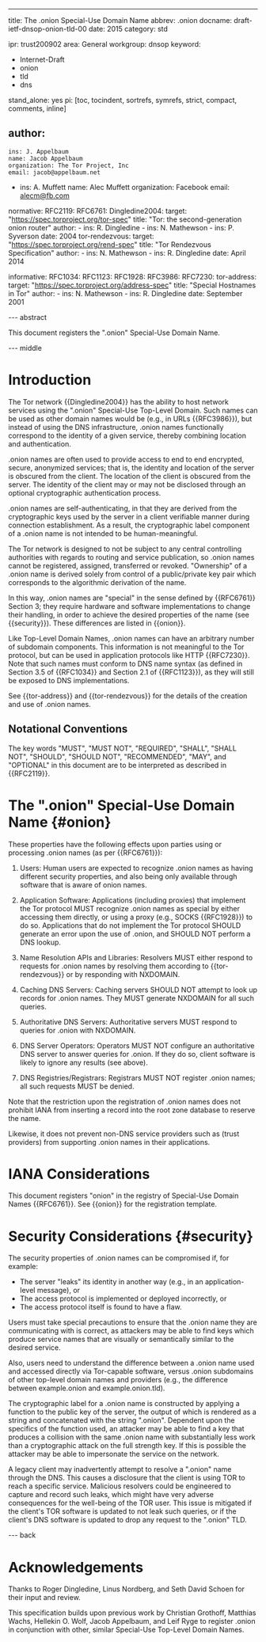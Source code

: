 ---
title: The .onion Special-Use Domain Name
abbrev: .onion
docname: draft-ietf-dnsop-onion-tld-00
date: 2015
category: std

ipr: trust200902
area: General
workgroup: dnsop
keyword: 
 - Internet-Draft
 - onion
 - tld
 - dns

stand_alone: yes
pi: [toc, tocindent, sortrefs, symrefs, strict, compact, comments, inline]

author:
 - 
    ins: J. Appelbaum
    name: Jacob Appelbaum
    organization: The Tor Project, Inc
    email: jacob@appelbaum.net
 -
    ins: A. Muffett
    name: Alec Muffett
    organization: Facebook
    email: alecm@fb.com    

normative:
  RFC2119:
  RFC6761:
  Dingledine2004:
    target: "https://spec.torproject.org/tor-spec"
    title: "Tor: the second-generation onion router"
    author:
      - ins: R. Dingledine
      - ins: N. Mathewson
      - ins: P. Syverson
    date: 2004
  tor-rendezvous:
    target: "https://spec.torproject.org/rend-spec"
    title: "Tor Rendezvous Specification"
    author: 
      - ins: N. Mathewson
      - ins: R. Dingledine
    date: April 2014

informative:
  RFC1034:
  RFC1123:
  RFC1928:
  RFC3986:
  RFC7230:
  tor-address:
    target: "https://spec.torproject.org/address-spec"
    title: "Special Hostnames in Tor"
    author:
      - ins: N. Mathewson
      - ins: R. Dingledine
    date: September 2001

--- abstract

This document registers the ".onion" Special-Use Domain Name.

--- middle

# Introduction

The Tor network {{Dingledine2004}} has the ability to host network services
using the ".onion" Special-Use Top-Level Domain. Such names can be used as
other domain names would be (e.g., in URLs {{RFC3986}}), but instead of using
the DNS infrastructure, .onion names functionally correspond to the identity of
a given service, thereby combining location and authentication.

.onion names are often used to provide access to end to end encrypted, secure,
anonymized services; that is, the identity and location of the server is
obscured from the client. The location of the client is obscured from the
server. The identity of the client may or may not be disclosed through an
optional cryptographic authentication process.

.onion names are self-authenticating, in that they are derived from the
cryptographic keys used by the server in a client verifiable manner during
connection establishment. As a result, the cryptographic label component of a
.onion name is not intended to be human-meaningful.

The Tor network is designed to not be subject to any central controlling
authorities with regards to routing and service publication, so .onion names
cannot be registered, assigned, transferred or revoked. "Ownership" of a .onion
name is derived solely from control of a public/private key pair which
corresponds to the algorithmic derivation of the name.

In this way, .onion names are "special" in the sense defined by {{RFC6761}}
Section 3; they require hardware and software implementations to change their
handling, in order to achieve the desired properties of the name (see
{{security}}). These differences are listed in {{onion}}.

Like Top-Level Domain Names, .onion names can have an arbitrary number of
subdomain components. This information is not meaningful to the Tor protocol,
but can be used in application protocols like HTTP {{RFC7230}}. Note that such
names must conform to DNS name syntax (as defined in Section 3.5 of {{RFC1034}}
and Section 2.1 of {{RFC1123}}), as they will still be exposed to DNS
implementations.

See {{tor-address}} and {{tor-rendezvous}} for the details of the creation and
use of .onion names.

## Notational Conventions

The key words "MUST", "MUST NOT", "REQUIRED", "SHALL", "SHALL NOT", "SHOULD",
"SHOULD NOT", "RECOMMENDED", "MAY", and "OPTIONAL" in this document are to be
interpreted as described in {{RFC2119}}.


# The ".onion" Special-Use Domain Name {#onion}

These properties have the following effects upon parties using or processing
.onion names (as per {{RFC6761}}):

1. Users: Human users are expected to recognize .onion names as having
different security properties, and also being only available through software
that is aware of onion names.

2. Application Software: Applications (including proxies) that implement the
Tor protocol MUST recognize .onion names as special by either accessing them
directly, or using a proxy (e.g., SOCKS {{RFC1928}}) to do so. Applications
that do not implement the Tor protocol SHOULD generate an error upon the use of
.onion, and SHOULD NOT perform a DNS lookup.

3. Name Resolution APIs and Libraries: Resolvers MUST either respond to
requests for .onion names by resolving them according to {{tor-rendezvous}} or
by responding with NXDOMAIN.

4. Caching DNS Servers: Caching servers SHOULD NOT attempt to look up records
for .onion names. They MUST generate NXDOMAIN for all such queries.

5. Authoritative DNS Servers: Authoritative servers MUST respond to queries
for .onion with NXDOMAIN.

6. DNS Server Operators: Operators MUST NOT configure an authoritative DNS
server to answer queries for .onion. If they do so, client software is likely
to ignore any results (see above).

7. DNS Registries/Registrars: Registrars MUST NOT register .onion names; all
such requests MUST be denied.

Note that the restriction upon the registration of .onion names does not
prohibit IANA from inserting a record into the root zone database to reserve
the name.

Likewise, it does not prevent non-DNS service providers such as (trust
providers) from supporting .onion names in their applications.

# IANA Considerations

This document registers "onion" in the registry of Special-Use Domain Names
{{RFC6761}}. See {{onion}} for the registration template.

# Security Considerations {#security}

The security properties of .onion names can be compromised if, for example:

* The server "leaks" its identity in another way (e.g., in an application-level message), or
* The access protocol is implemented or deployed incorrectly, or
* The access protocol itself is found to have a flaw.

Users must take special precautions to ensure that the .onion name they are
communicating with is correct, as attackers may be able to find keys which
produce service names that are visually or semantically similar to
the desired service.

Also, users need to understand the difference between a .onion name used and
accessed directly via Tor-capable software, versus .onion subdomains of other
top-level domain names and providers (e.g., the difference between
example.onion and example.onion.tld).

The cryptographic label for a .onion name is constructed by applying a
function to the public key of the server, the output of which is rendered
as a string and concatenated with the string ".onion". Dependent upon the
specifics of the function used, an attacker may be able to find a key that
produces a collision with the same .onion name with substantially less work
than a cryptographic attack on the full strength key. If this is possible the
attacker may be able to impersonate the service on the network.

A legacy client may inadvertently attempt to resolve a ".onion" name through
the DNS. This causes a disclosure that the client is using TOR to reach a
specific service. Malicious resolvers could be engineered to capture and
record such leaks, which might have very adverse consequences for the
well-being of the TOR user. This issue is mitigated if the client's TOR
software is updated to not leak such queries, or if the client's DNS
software is updated to drop any request to the ".onion" TLD.


--- back

# Acknowledgements

Thanks to Roger Dingledine, Linus Nordberg, and Seth David Schoen for their
input and review.

This specification builds upon previous work by Christian Grothoff, Matthias
Wachs, Hellekin O. Wolf, Jacob Appelbaum, and Leif Ryge to register .onion in
conjunction with other, similar Special-Use Top-Level Domain Names.
